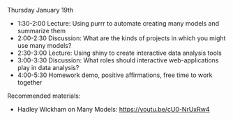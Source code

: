 Thursday January 19th

  * 1:30-2:00 Lecture: Using purrr to automate creating many models and summarize them
  * 2:00-2:30 Discussion: What are the kinds of projects in which you might use many models?
  * 2:30-3:00 Lecture: Using shiny to create interactive data analysis tools
  * 3:00-3:30 Discussion: What roles should interactive web-applications play in data analysis?
  * 4:00-5:30 Homework demo, positive affirmations, free time to work together

Recommended materials: 

  * Hadley Wickham on Many Models: https://youtu.be/cU0-NrUxRw4